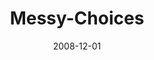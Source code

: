 ---
layout: music 
title: "Messy-Choices"
series: "We Wish You A Messy Christmas"
date: 2008-12-01 
description: "When Jesus enters the world, everyone around him has to change their lives to accommodate him. In this talk, Chuck Mingo discusses Joseph and how he had to make changes to accommodate Jesus' arrival."
audio: "http://s3.amazonaws.com/crossroadsaudiomessages/MessyXmas1.mp3"
audio-duration: "35:59"
---